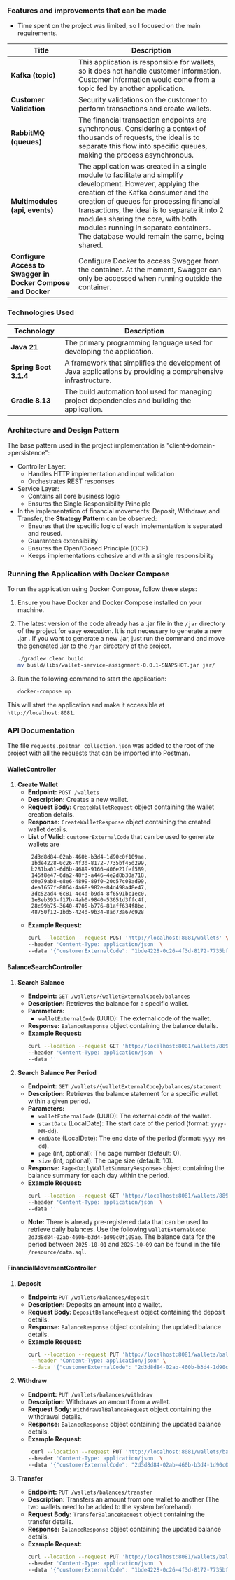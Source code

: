 ### Features and improvements that can be made

- Time spent on the project was limited, so I focused on the main requirements.

| Title                                                         | Description                                                                                                                                                                                                                                                                                                                                                                   |
|---------------------------------------------------------------|-------------------------------------------------------------------------------------------------------------------------------------------------------------------------------------------------------------------------------------------------------------------------------------------------------------------------------------------------------------------------------|
| **Kafka (topic)**                                             | This application is responsible for wallets, so it does not handle customer information. Customer information would come from a topic fed by another application.                                                                                                                                                                                                             |
| **Customer Validation**                                       | Security validations on the customer to perform transactions and create wallets.                                                                                                                                                                                                                                                                                              |
| **RabbitMQ (queues)**                                         | The financial transaction endpoints are synchronous. Considering a context of thousands of requests, the ideal is to separate this flow into specific queues, making the process asynchronous.                                                                                                                                                                                |
| **Multimodules (api, events)**                                | The application was created in a single module to facilitate and simplify development. However, applying the creation of the Kafka consumer and the creation of queues for processing financial transactions, the ideal is to separate it into 2 modules sharing the core, with both modules running in separate containers. The database would remain the same, being shared. |
| **Configure Access to Swagger in Docker Compose and Docker** | Configure Docker to access Swagger from the container. At the moment, Swagger can only be accessed when running outside the container.                                                                                                                                                                                                                                              |

### Technologies Used

| Technology            | Description                                                                                                   |
|-----------------------|---------------------------------------------------------------------------------------------------------------|
| **Java 21**           | The primary programming language used for developing the application.                                         |
| **Spring Boot 3.1.4** | A framework that simplifies the development of Java applications by providing a comprehensive infrastructure. |
| **Gradle 8.13**       | The build automation tool used for managing project dependencies and building the application.                |

### Architecture and Design Pattern 
The base pattern used in the project implementation is "client->domain->persistence":
- Controller Layer:
  - Handles HTTP implementation and input validation
  - Orchestrates REST responses
- Service Layer:
  - Contains all core business logic
  - Ensures the Single Responsibility Principle
- In the implementation of financial movements: Deposit, Withdraw, and Transfer, the **Strategy Pattern** can be observed:
  - Ensures that the specific logic of each implementation is separated and reused.
  - Guarantees extensibility
  - Ensures the Open/Closed Principle (OCP)
  - Keeps implementations cohesive and with a single responsibility

### Running the Application with Docker Compose

To run the application using Docker Compose, follow these steps:

1. Ensure you have Docker and Docker Compose installed on your machine.
2. The latest version of the code already has a .jar file in the `/jar` directory of the project for easy execution. It is
   not necessary to generate a new .jar . If you want to generate a new .jar, just run the command and move the generated
   .jar to the `/jar` directory of the project.
    ```bash
    ./gradlew clean build
   mv build/libs/wallet-service-assignment-0.0.1-SNAPSHOT.jar jar/
    ```

3. Run the following command to start the application:
    ```bash
    docker-compose up
    ```

This will start the application and make it accessible at `http://localhost:8081`.

### API Documentation

The file `requests.postman_collection.json` was added to the root of the project with all the requests that can be imported into Postman.

#### WalletController

1. **Create Wallet**
   - **Endpoint:** `POST /wallets`
   - **Description:** Creates a new wallet.
   - **Request Body:** `CreateWalletRequest` object containing the wallet creation details.
   - **Response:** `CreateWalletResponse` object containing the created wallet details.
   - **List of Valid:** `customerExternalCode` that can be used to generate wallets are
     ```
      2d3d8d84-02ab-460b-b3d4-1d90c0f109ae,
      1bde4228-0c26-4f3d-8172-7735bf45d299,
      b281ba01-6d6b-4689-9166-406e21fef589,
      146f8e47-6da2-48f3-a446-4e2d8b30a718,
      d0e79ab8-e8e6-4899-89f0-20c57c08ad99,
      4ea1657f-8064-4a68-982e-84d498a48e47,
      3dc52ad4-6c81-4c4d-b9d4-8f6591bc1ec0,
      1e8eb393-f17b-4ab0-9840-53651d3ffc4f,
      28c99b75-3640-4705-b776-81aff634f8bc,
      48750f12-1bd5-424d-9b34-8ad73a67c928
     ```
   - **Example Request:**
     ```bash
     curl --location --request POST 'http://localhost:8081/wallets' \
     --header 'Content-Type: application/json' \
     --data '{"customerExternalCode": "1bde4228-0c26-4f3d-8172-7735bf45d299"}'
     ```

#### BalanceSearchController

1. **Search Balance**
    - **Endpoint:** `GET /wallets/{walletExternalCode}/balances`
    - **Description:** Retrieves the balance for a specific wallet.
    - **Parameters:**
        - `walletExternalCode` (UUID): The external code of the wallet.
    - **Response:** `BalanceResponse` object containing the balance details.
    - **Example Request:**
      ```bash
      curl --location --request GET 'http://localhost:8081/wallets/889cb550-e68e-4a5d-b73d-e0a5d608124a/balances' \
      --header 'Content-Type: application/json' \
      --data ''
      ```

2. **Search Balance Per Period**
    - **Endpoint:** `GET /wallets/{walletExternalCode}/balances/statement`
    - **Description:** Retrieves the balance statement for a specific wallet within a given period.
    - **Parameters:**
        - `walletExternalCode` (UUID): The external code of the wallet.
        - `startDate` (LocalDate): The start date of the period (format: `yyyy-MM-dd`).
        - `endDate` (LocalDate): The end date of the period (format: `yyyy-MM-dd`).
        - `page` (int, optional): The page number (default: 0).
        - `size` (int, optional): The page size (default: 10).
    - **Response:** `Page<DailyWalletSummaryResponse>` object containing the balance summary for each day within the period.
    - **Example Request:**
      ```bash
      curl --location --request GET 'http://localhost:8081/wallets/889cb550-e68e-4a5d-b73d-e0a5d608124a/balances/statement?startDate=2025-01-09&endDate=2025-10-09&size=15' \
      --header 'Content-Type: application/json' \
      --data ''
      ```
    - **Note:** There is already pre-registered data that can be used to retrieve daily balances. Use the following
      `walletExternalCode`: `2d3d8d84-02ab-460b-b3d4-1d90c0f109ae`. The balance data for the period between `2025-10-01`
      and `2025-10-09` can be found in the file `/resource/data.sql`.

#### FinancialMovementController

1. **Deposit**
    - **Endpoint:** `PUT /wallets/balances/deposit`
    - **Description:** Deposits an amount into a wallet.
    - **Request Body:** `DepositBalanceRequest` object containing the deposit details.
    - **Response:** `BalanceResponse` object containing the updated balance details.
    - **Example Request:**
      ```bash
      curl --location --request PUT 'http://localhost:8081/wallets/balances/deposit' \
       --header 'Content-Type: application/json' \
       --data '{"customerExternalCode": "2d3d8d84-02ab-460b-b3d4-1d90c0f109ae", "walletExternalCode": "889cb550-e68e-4a5d-b73d-e0a5d608124a","amount": "10"}'
      ```

2. **Withdraw**
    - **Endpoint:** `PUT /wallets/balances/withdraw`
    - **Description:** Withdraws an amount from a wallet.
    - **Request Body:** `WithdrawalBalanceRequest` object containing the withdrawal details.
    - **Response:** `BalanceResponse` object containing the updated balance details.
    - **Example Request:**
      ```bash
       curl --location --request PUT 'http://localhost:8081/wallets/balances/withdraw' \
      --header 'Content-Type: application/json' \
      --data '{"customerExternalCode": "2d3d8d84-02ab-460b-b3d4-1d90c0f109ae","walletExternalCode": "889cb550-e68e-4a5d-b73d-e0a5d608124a","amount": "4"}'
      ```

3. **Transfer**
    - **Endpoint:** `PUT /wallets/balances/transfer`
    - **Description:** Transfers an amount from one wallet to another (The two wallets need to be added to the system beforehand).
    - **Request Body:** `TransferBalanceRequest` object containing the transfer details.
    - **Response:** `BalanceResponse` object containing the updated balance details.
    - **Example Request:**
      ```bash
      curl --location --request PUT 'http://localhost:8081/wallets/balances/transfer' \
      --header 'Content-Type: application/json' \
      --data '{"customerExternalCode": "1bde4228-0c26-4f3d-8172-7735bf45d299","walletExternalCode": "889cb550-e68e-4a5d-b73d-e0a5d608124a","thirdCustomerExternalCode": "d0e79ab8-e8e6-4899-89f0-20c57c08ad99","thirdWalletExternalCode": "c954618e-ae4f-4f35-8893-9e96ef0b700a","amount": "6"}'
      ```
